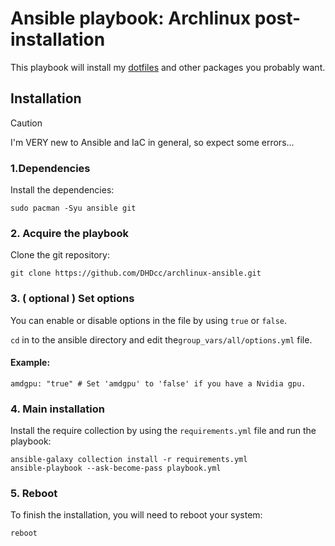 # Ansible playbook: Archlinux post-installation

This playbook will install my [dotfiles](https://github.com/DHDcc/MyHyprland) and other packages you probably want.

## Installation

> [!CAUTION]
> I'm VERY new to Ansible and IaC in general, so expect some errors...

### 1.Dependencies
Install the dependencies:
```
sudo pacman -Syu ansible git
```

### 2. Acquire the playbook
Clone the git repository:
```
git clone https://github.com/DHDcc/archlinux-ansible.git
```

### 3. ( optional ) Set options
You can enable or disable options in the file by using ```true``` or ```false```.

```cd``` in to the ansible directory and edit the```group_vars/all/options.yml``` file.

#### Example:  
```
amdgpu: "true" # Set 'amdgpu' to 'false' if you have a Nvidia gpu.
```

### 4. Main installation
Install the require collection by using the ```requirements.yml``` file and run the playbook:
```
ansible-galaxy collection install -r requirements.yml
ansible-playbook --ask-become-pass playbook.yml
```

### 5. Reboot
To finish the installation, you will need to reboot your system:
```
reboot
```
